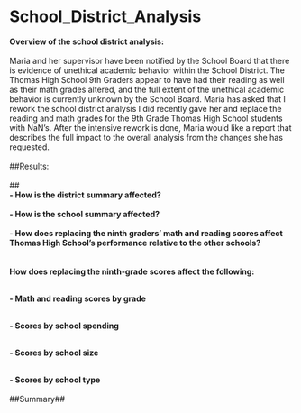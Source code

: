 # School_District_Analysis

**Overview of the school district analysis: <br><br>**
Maria and her supervisor have been notified by the School Board that there is evidence of unethical academic behavior within the School District.  The Thomas High School 9th Graders appear to have had their reading as well as their math grades altered, and the full extent of the unethical academic behavior is currently unknown by the School Board. Maria has asked that I rework the school district analysis I did recently gave her and replace the reading and math grades for the 9th Grade Thomas High School students with NaN’s. After the intensive rework is done, Maria would like a report that describes the full impact to the overall analysis from the changes she has requested. <br>
<br>
##Results:<br><br>## 
<br>
  **- How is the district summary affected?**<br>
<br>
  **- How is the school summary affected?** <br>
<br>
  **- How does replacing the ninth graders’ math and reading scores affect Thomas High School’s performance relative to the other schools?** <br>
<br><br>
  **How does replacing the ninth-grade scores affect the following:** <br>
<br>

   **- Math and reading scores by grade**<br>
<br>

   **- Scores by school spending**<br>
<br>

   **- Scores by school size**<br>
<br>

   **- Scores by school type**<br>
<br>
##Summary##
